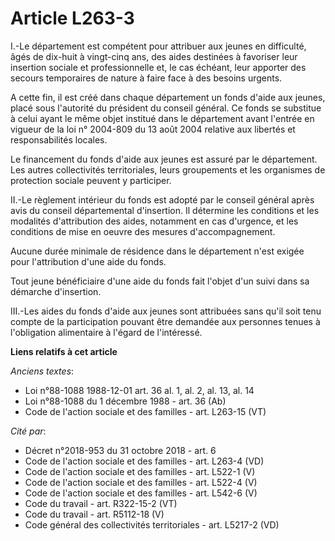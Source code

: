# Article L263-3

I.-Le département est compétent pour attribuer aux jeunes en difficulté, âgés de dix-huit à vingt-cinq ans, des aides
destinées à favoriser leur insertion sociale et professionnelle et, le cas échéant, leur apporter des secours temporaires de
nature à faire face à des besoins urgents.

A cette fin, il est créé dans chaque département un fonds d'aide aux jeunes, placé sous l'autorité du président du conseil
général. Ce fonds se substitue à celui ayant le même objet institué dans le département avant l'entrée en vigueur de la loi
n° 2004-809 du 13 août 2004 relative aux libertés et responsabilités locales. 

Le financement du fonds d'aide aux jeunes est assuré par le département. Les autres collectivités territoriales, leurs
groupements et les organismes de protection sociale peuvent y participer. 

II.-Le règlement intérieur du fonds est adopté par le conseil général après avis du conseil départemental d'insertion. Il
détermine les conditions et les modalités d'attribution des aides, notamment en cas d'urgence, et les conditions de mise en
oeuvre des mesures d'accompagnement. 

Aucune durée minimale de résidence dans le département n'est exigée pour l'attribution d'une aide du fonds. 

Tout jeune bénéficiaire d'une aide du fonds fait l'objet d'un suivi dans sa démarche d'insertion. 

III.-Les aides du fonds d'aide aux jeunes sont attribuées sans qu'il soit tenu compte de la participation pouvant être
demandée aux personnes tenues à l'obligation alimentaire à l'égard de l'intéressé.

**Liens relatifs à cet article**

_Anciens textes_:

  - Loi n°88-1088 1988-12-01 art. 36 al. 1, al. 2, al. 13, al. 14
  - Loi n°88-1088 du 1 décembre 1988 - art. 36 (Ab)
  - Code de l'action sociale et des familles - art. L263-15 (VT)

_Cité par_:

  - Décret n°2018-953 du 31 octobre 2018 - art. 6
  - Code de l'action sociale et des familles - art. L263-4 (VD)
  - Code de l'action sociale et des familles - art. L522-1 (V)
  - Code de l'action sociale et des familles - art. L522-4 (V)
  - Code de l'action sociale et des familles - art. L542-6 (V)
  - Code du travail - art. R322-15-2 (VT)
  - Code du travail - art. R5112-18 (V)
  - Code général des collectivités territoriales - art. L5217-2 (VD)
